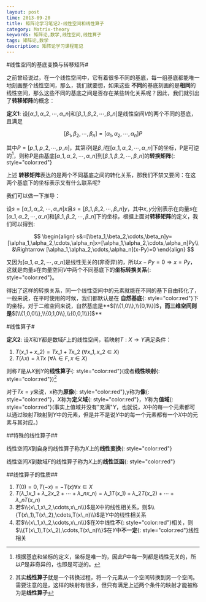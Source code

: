 ```yaml
---
layout: post
time: 2013-09-20
title: 矩阵论学习笔记2-线性空间和线性算子
category: Matrix-theory
keywords: 矩阵论,数学,线性空间,线性算子
tags: 矩阵论,数学
description: 矩阵论学习课程笔记
---
```


#线性空间的基底变换与转移矩阵#

之前曾经说过，在一个线性空间中，它有着很多不同的基底，每一组基底都能唯一地刻画整个线性空间，那么，我们就要想，如果这些 **不同**的基底刻画的是**相同**的线性空间，那么这些不同的基底之间是否存在某些转化关系呢？因此，我们就引出了**转移矩阵**的概念：

**定义1**: 设$[\alpha\_1,\alpha\_2,\cdots,\alpha\_n]$和$[\beta\_1,\beta\_2,\cdots,\beta\_n]$是线性空间$V$的两个不同的基底，且满足

$$
\begin{equation}
[\beta_1,\beta_2,\cdots,\beta_n]=[\alpha_1,\alpha_2,\cdots,\alpha_n]P
\end{equation}
$$

其中$P=[p\_1,p\_2,\cdots,p\_n]$，其第i列是$\beta\_i$在$[\alpha\_1,\alpha\_2,\cdots,\alpha\_n]$下的坐标，P是可逆的[^1]，则称P是由基底$[\alpha\_1,\alpha\_2,\cdots,\alpha\_n]$到$[\beta\_1,\beta\_2,\cdots,\beta\_n]$的**转换矩阵**{: style="color:red"}

[^1]: 根据基底和坐标的定义，坐标是唯一的，因此$P$中每一列都是线性无关的，所以$P$是非奇异的，也即是可逆的。

上述 **转移矩阵**表达的是两个不同基底之间的转化关系，那我们不禁又要问：在这两个基底下的坐标表示又有什么联系呢?

我们可以做一下推导：

设$s=[\alpha\_1,\alpha\_2,\cdots,\alpha\_n]x$且$s=[\beta\_1,\beta\_2,\cdots,\beta\_n]y$，其中$x,y$分别表示在向量$s$在$[\alpha\_1,\alpha\_2,\cdots,\alpha\_n]$和$[\beta\_1,\beta\_2,\cdots,\beta\_n]$下的坐标，根据上面对**转移矩阵**的定义，我们可以得到:

$$
\begin{align}
s&=[\beta_1,\beta_2,\cdots,\beta_n]y=[\alpha_1,\alpha_2,\cdots,\alpha_n]x=[\alpha_1,\alpha_2,\cdots,\alpha_n]Py\\
&\Rightarrow [\alpha_1,\alpha_2,\cdots,\alpha_n](x-Py)=0
\end{align}
$$

又因为$[\alpha\_1,\alpha\_2,\cdots,\alpha\_n]$是线性无关的(非奇异)的，所以$x-Py=0\Rightarrow x=Py$，这就是向量$s$在向量空间$V$中两个不同基底下的**坐标转换关系**{: style="color:red"}。

得出了这样的转换关系，同一个线性空间中的元素就能在不同的基下自由转化了，一般来说，在平时使用的时候，我们都默认是在 **自然基底**{: style="color:red"}下的坐标，对于二维空间来说，自然基底是**$[\\{1,0\\},\\{0,1\\}]$**，而三维空间则是**$[\\{1,0,0\\},\\{0,1,0\\},\\{0,0,1\\}]$**

#线性算子#

**定义2**: 设$X$和$Y$都是数域$F$上的线性空间，若映射$T:X\to Y$满足条件：

1. $T(x\_1+x\_2)=Tx\_1+Tx\_2$	$\left(\forall x\_1,x\_2\in X\right)$
2. $T(\lambda x)=\lambda Tx$	$\left(\forall \lambda\in F,x\in X\right)$

则称$T$是从$X$到$Y$的**线性算子**{: style="color:red"}(或者**线性映射**{: style="color:red"})[^3]

对于$Tx=y$来说，x称为**原像**{: style="color:red"},y称为**像**{: style="color:red"}，$X$称为**定义域**{: style="color:red"}，$Y$称为**值域**{: style="color:red"}(事实上值域并没有"充满"$Y$，也就说，$X$中的每一个元素都可以通过映射$T$映射到$Y$中的元素，但是并不是说$Y$中的每一个元素都有一个$X$中的元素与其对应。)

[^3]: 其实**线性算子**就是一个转换过程，将一个元素从一个空间转换到另一个空间。需要注意的是，这样的映射有很多，但只有满足上述两个条件的映射才能被称为是**线性算子**

##特殊的线性算子##

线性空间$X$到自身的线性算子称为$X$上的**线性变换**{: style="color:red"}

线性空间$X$到数域$F$的线性算子称为$X$上的**线性泛函**{: style="color:red"}

##线性算子的性质##

1. $T(0)=0,T(-x)=-T(x) \forall x\in X$
2. $T(\lambda\_1x\_1+\lambda\_2x\_2+\cdots+\lambda\_nx\_n)=\lambda\_1T(x\_1)+\lambda\_2T(x\_2)+\cdots+\lambda\_nT(x\_n)$
3. 若$\\{x\_1,x\_2,\cdots,x\_n\\}$是$X$中的线性相关系，则$\\{T(x\_1),T(x\_2),\cdots,T(x\_n)\\}$是$Y$中的线性相关系
4. 若$\\{x\_1,x\_2,\cdots,x\_n\\}$在$X$中线性**不**{: style="color:red"}相关，则$\\{T(x\_1),T(x\_2),\cdots,T(x\_n)\\}$在$Y$中**不一定**{: style="color:red"}线性相关
